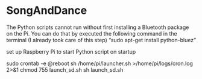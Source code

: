 # SongAndDance

The Python scripts cannot run without first installing a Bluetooth package on the Pi. You can do that by executed the following command in the terminal (I already took care of this step) “sudo apt-get install python-bluez”

set up Raspberry Pi to start Python script on startup

sudo crontab -e
@reboot sh /home/pi/launcher.sh >/home/pi/logs/cron.log 2>&1
chmod 755 launch_sd.sh
sh launch_sd.sh

